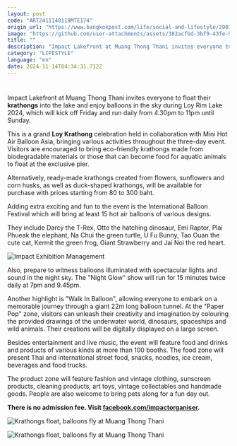 ```yaml
---
layout: post
code: "ART2411140119MTE174"
origin_url: "https://www.bangkokpost.com/life/social-and-lifestyle/2901992/krathongs-float-balloons-fly-at-muang-thong-thani"
image: "https://github.com/user-attachments/assets/382acfbd-3bf9-43fe-9da4-efe1bd3ba4dc"
title: ""
description: "Impact Lakefront at Muang Thong Thani invites everyone to float their  krathongs  into the lake and enjoy balloons in the sky during Loy Rim Lake 2024, which will kick off Friday and run daily from 4.30pm to 11pm until Sunday."
category: "LIFESTYLE"
language: "en"
date: 2024-11-14T04:34:31.712Z
---
```


# 

Impact Lakefront at Muang Thong Thani invites everyone to float their **krathongs** into the lake and enjoy balloons in the sky during Loy Rim Lake 2024, which will kick off Friday and run daily from 4.30pm to 11pm until Sunday.

This is a grand **Loy Krathong** celebration held in collaboration with Mini Hot Air Balloon Asia, bringing various activities throughout the three-day event. Visitors are encouraged to bring eco-friendly krathongs made from biodegradable materials or those that can become food for aquatic animals to float at the exclusive pier.

Alternatively, ready-made krathongs created from flowers, sunflowers and corn husks, as well as duck-shaped krathongs, will be available for purchase with prices starting from 80 to 300 baht.

Adding extra exciting and fun to the event is the International Balloon Festival which will bring at least 15 hot air balloons of various designs.

They include Darcy the T-Rex, Otto the hatching dinosaur, Emi Raptor, Plai Phueak the elephant, Na Chui the green turtle, U Fu Bunny, Tao Ouan the cute cat, Kermit the green frog, Giant Strawberry and Jai Noi the red heart.

![Impact Exhibition Management](https://github.com/user-attachments/assets/3558bdea-ed2b-4cf5-9629-8750c498c467)

Also, prepare to witness balloons illuminated with spectacular lights and sound in the night sky. The "Night Glow" show will run for 15 minutes twice daily at 7pm and 9.45pm.

Another highlight is "Walk In Balloon", allowing everyone to embark on a memorable journey through a giant 22m long balloon tunnel. At the "Paper Pop" zone, visitors can unleash their creativity and imagination by colouring the provided drawings of the underwater world, dinosaurs, spaceships and wild animals. Their creations will be digitally displayed on a large screen.

Besides entertainment and live music, the event will feature food and drinks and products of various kinds at more than 100 booths. The food zone will present Thai and international street food, snacks, noodles, ice cream, beverages and food trucks.

The product zone will feature fashion and vintage clothing, sunscreen products, cleaning products, art toys, vintage collectables and handmade goods. People are also welcome to bring pets along for a fun day out.

**There is no admission fee. Visit [facebook.com/impactorganiser](https://www.facebook.com/impactorganiser).**

![Krathongs float, balloons fly at Muang Thong Thani](https://static.bangkokpost.com/media/content/dcx/2024/11/14/5344892.jpg)

![Krathongs float, balloons fly at Muang Thong Thani](https://github.com/user-attachments/assets/753bd572-2cc4-4239-9baf-f93dffdbdb9c)